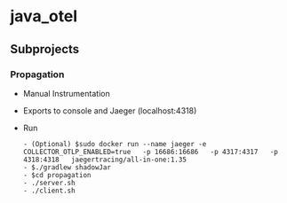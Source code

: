 # java_otel

## Subprojects

### Propagation
  - Manual Instrumentation
  - Exports to console and Jaeger (localhost:4318)
    
  - Run
    ```
    - (Optional) $sudo docker run --name jaeger -e COLLECTOR_OTLP_ENABLED=true   -p 16686:16686   -p 4317:4317   -p 4318:4318   jaegertracing/all-in-one:1.35 
    - $./gradlew shadowJar
    - $cd propagation
    - ./server.sh
    - ./client.sh
    ```
